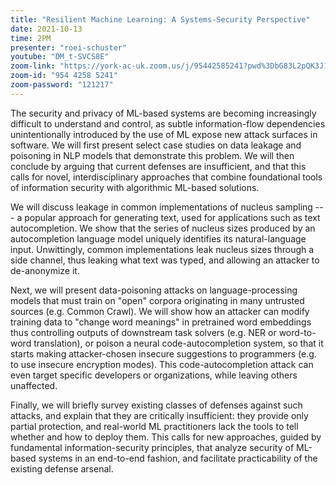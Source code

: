 ```yaml
---
title: "Resilient Machine Learning: A Systems-Security Perspective"
date: 2021-10-13
time: 2PM
presenter: "roei-schuster"
youtube: "DM_t-SVCS8E"
zoom-link: "https://york-ac-uk.zoom.us/j/95442585241?pwd%3DbG83L2pQK3J1TllMYmhJcnBWUUxlQT09"
zoom-id: "954 4258 5241"
zoom-password: "121217"
---
```


The security and privacy of ML-based systems are becoming increasingly difficult to understand and control, as subtle information-flow dependencies unintentionally introduced by the use of ML expose new attack surfaces in software. We will first present select case studies on data leakage and poisoning in NLP models that demonstrate this problem. We will then conclude by arguing that current defenses are insufficient, and that this calls for novel, interdisciplinary approaches that combine foundational tools of information security with algorithmic ML-based solutions.

We will discuss leakage in common implementations of nucleus sampling --- a popular approach for generating text, used for applications such as text autocompletion. We show that the series of nucleus sizes produced by an autocompletion language model uniquely identifies its natural-language input. Unwittingly, common implementations leak nucleus sizes through a side channel, thus leaking what text was typed, and allowing an attacker to de-anonymize it.

Next, we will present data-poisoning attacks on language-processing models that must train on "open" corpora originating in many untrusted sources (e.g. Common Crawl). We will show how an attacker can modify training data to "change word meanings" in pretrained word embeddings thus controlling outputs of downstream task solvers (e.g. NER or word-to-word translation), or poison a neural code-autocompletion system, so that it starts making attacker-chosen insecure suggestions to programmers (e.g. to use insecure encryption modes). This code-autocompletion attack can even target specific developers or organizations, while leaving others unaffected.

Finally, we will briefly survey existing classes of defenses against such attacks, and explain that they are critically insufficient: they provide only partial protection, and real-world ML practitioners lack the tools to tell whether and how to deploy them. This calls for new approaches, guided by fundamental information-security principles, that analyze security of ML-based systems in an end-to-end fashion, and facilitate practicability of the existing defense arsenal.
